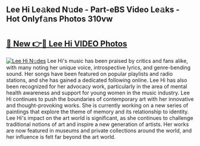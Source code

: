 ## Lee Hi Le𝚊ked N𝚞de - Part-eBS Video Le𝚊ks - Hot Onlyf𝚊ns Photos 310vw

# <h2><a href="http://ac20047.deff.icu/?id=Lee+Hi">🔗 New 👉🔴 Lee Hi VIDEO Photos</a></h2>

[![Lee Hi N𝚞des](https://i.imgur.com/rIISA9y.gif)](http://ac20047.deff.icu/?id=Lee+Hi)
Lee Hi's music has been praised by critics and fans alike, with many noting her unique voice, introspective lyrics, and genre-bending sound. Her songs have been featured on popular playlists and radio stations, and she has gained a dedicated following online. Lee Hi has also been recognized for her advocacy work, particularly in the area of mental health awareness and support for young women in the music industry. Lee Hi continues to push the boundaries of contemporary art with her innovative and thought-provoking works. She is currently working on a new series of paintings that explore the theme of memory and its relationship to identity. Lee Hi's impact on the art world is significant, as she continues to challenge traditional notions of art and inspire a new generation of artists. Her works are now featured in museums and private collections around the world, and her influence is felt far beyond the art world.
